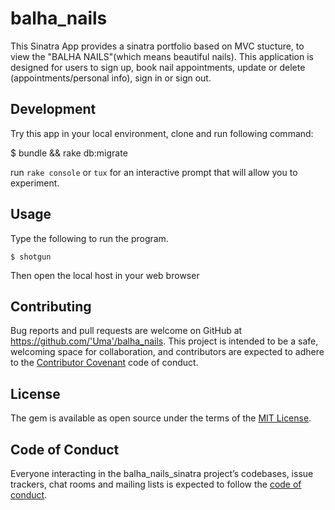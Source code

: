 
# balha_nails

This Sinatra App provides a sinatra portfolio based on MVC stucture, to view the "BALHA NAILS"(which means beautiful nails). This application is designed for users to sign up, book nail appointments, update or delete (appointments/personal info), sign in or sign out. 

## Development

Try this app in your local environment, clone and run following command:

$ bundle && rake db:migrate


run `rake console` or `tux` for an interactive prompt that will allow you to experiment.
 

## Usage

Type the following to run the program.

    $ shotgun
  
Then open the local host in your web browser


## Contributing

Bug reports and pull requests are welcome on GitHub at https://github.com/'Uma'/balha_nails. This project is intended to be a safe, welcoming space for collaboration, and contributors are expected to adhere to the [Contributor Covenant](http://contributor-covenant.org) code of conduct.

## License

The gem is available as open source under the terms of the [MIT License](https://opensource.org/licenses/MIT).

## Code of Conduct

Everyone interacting in the balha_nails_sinatra project’s codebases, issue trackers, chat rooms and mailing lists is expected to follow the [code of conduct](https://github.com/'Uma'/balha_nails/blob/master/CODE_OF_CONDUCT.md).